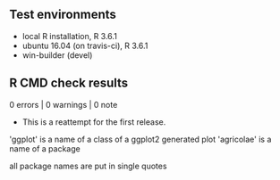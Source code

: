 ## Test environments
* local R installation, R 3.6.1
* ubuntu 16.04 (on travis-ci), R 3.6.1
* win-builder (devel)

## R CMD check results

0 errors | 0 warnings | 0 note

* This is a reattempt for the first release.


'ggplot' is a name of a class of a ggplot2 generated plot
'agricolae' is a name of a package

all package names are put in single quotes
